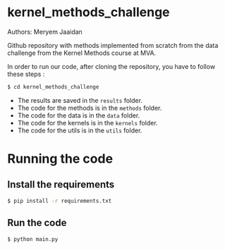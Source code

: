 # kernel_methods_challenge

Authors: Meryem Jaaidan

Github repository with methods implemented from scratch from the data challenge from the Kernel Methods course at MVA.

In order to run our code, after cloning the repository, you have to follow these steps :

```bash
$ cd kernel_methods_challenge
```

- The results are saved in the `results` folder.
- The code for the methods is in the `methods` folder.
- The code for the data is in the `data` folder.
- The code for the kernels is in the `kernels` folder.
- The code for the utils is in the `utils` folder.

# Running the code

## Install the requirements

```bash
$ pip install -r requirements.txt
```

## Run the code

```bash
$ python main.py
```